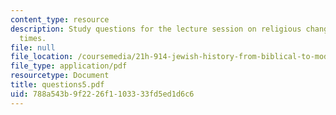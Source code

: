 ```yaml
---
content_type: resource
description: Study questions for the lecture session on religious change in Roman
  times.
file: null
file_location: /coursemedia/21h-914-jewish-history-from-biblical-to-modern-times-fall-2007/788a543b9f2226f1103333fd5ed1d6c6_questions5.pdf
file_type: application/pdf
resourcetype: Document
title: questions5.pdf
uid: 788a543b-9f22-26f1-1033-33fd5ed1d6c6
---
```

